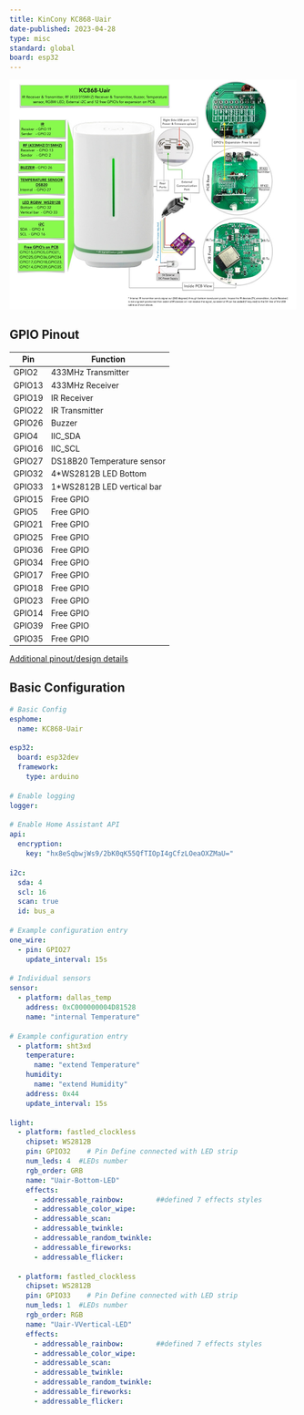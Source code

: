 ```yaml
---
title: KinCony KC868-Uair
date-published: 2023-04-28
type: misc
standard: global
board: esp32
---
```


![Product](kc868-uair.jpg "Product Image")

## GPIO Pinout

| Pin    | Function                   |
| ------ | ---------------------------|
| GPIO2  | 433MHz Transmitter         |
| GPIO13 | 433MHz Receiver            |
| GPIO19 | IR Receiver                |
| GPIO22 | IR Transmitter             |
| GPIO26 | Buzzer                     |
| GPIO4  | IIC_SDA                    |
| GPIO16 | IIC_SCL                    |
| GPIO27 | DS18B20 Temperature sensor |
| GPIO32 | 4*WS2812B LED Bottom       |
| GPIO33 | 1*WS2812B LED vertical bar |
| GPIO15 | Free GPIO                  |
| GPIO5  | Free GPIO                  |
| GPIO21 | Free GPIO                  |
| GPIO25 | Free GPIO                  |
| GPIO36 | Free GPIO                  |
| GPIO34 | Free GPIO                  |
| GPIO17 | Free GPIO                  |
| GPIO18 | Free GPIO                  |
| GPIO23 | Free GPIO                  |
| GPIO14 | Free GPIO                  |
| GPIO39 | Free GPIO                  |
| GPIO35 | Free GPIO                  |

[Additional pinout/design details](https://www.kincony.com/esp32-wifi-temperatur)

## Basic Configuration

```yaml
# Basic Config
esphome:
  name: KC868-Uair

esp32:
  board: esp32dev
  framework:
    type: arduino

# Enable logging
logger:

# Enable Home Assistant API
api:
  encryption:
    key: "hx8eSqbwjWs9/2bK0qK55QfTIOpI4gCfzLOeaOXZMaU="

i2c:
  sda: 4
  scl: 16
  scan: true
  id: bus_a

# Example configuration entry
one_wire:
  - pin: GPIO27
    update_interval: 15s

# Individual sensors
sensor:
  - platform: dallas_temp
    address: 0xC000000004D81528
    name: "internal Temperature"

# Example configuration entry
  - platform: sht3xd
    temperature:
      name: "extend Temperature"
    humidity:
      name: "extend Humidity"
    address: 0x44
    update_interval: 15s

light:
  - platform: fastled_clockless
    chipset: WS2812B
    pin: GPIO32    # Pin Define connected with LED strip
    num_leds: 4  #LEDs number
    rgb_order: GRB
    name: "Uair-Bottom-LED"
    effects:
      - addressable_rainbow:        ##defined 7 effects styles
      - addressable_color_wipe:
      - addressable_scan:
      - addressable_twinkle:
      - addressable_random_twinkle:
      - addressable_fireworks:
      - addressable_flicker:

  - platform: fastled_clockless
    chipset: WS2812B
    pin: GPIO33    # Pin Define connected with LED strip
    num_leds: 1  #LEDs number
    rgb_order: RGB
    name: "Uair-VVertical-LED"
    effects:
      - addressable_rainbow:        ##defined 7 effects styles
      - addressable_color_wipe:
      - addressable_scan:
      - addressable_twinkle:
      - addressable_random_twinkle:
      - addressable_fireworks:
      - addressable_flicker:
```
